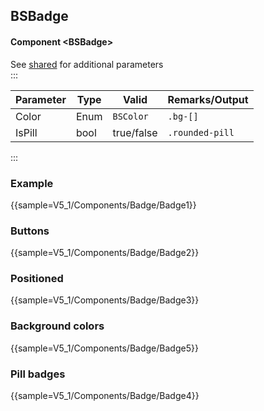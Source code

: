 ﻿## BSBadge
#### Component \<BSBadge\>
See [shared](layout/shared) for additional parameters    
:::

| Parameter | Type           | Valid          | Remarks/Output  | 
|-----------|----------------|----------------|-----------------|
| Color     | Enum           | `BSColor`      | `.bg-[]`        | {.table-striped}  
| IsPill    | bool           | true/false     | `.rounded-pill` |

:::

### Example

{{sample=V5_1/Components/Badge/Badge1}}

### Buttons

{{sample=V5_1/Components/Badge/Badge2}}

### Positioned

{{sample=V5_1/Components/Badge/Badge3}}

### Background colors

{{sample=V5_1/Components/Badge/Badge5}}

### Pill badges

{{sample=V5_1/Components/Badge/Badge4}}

